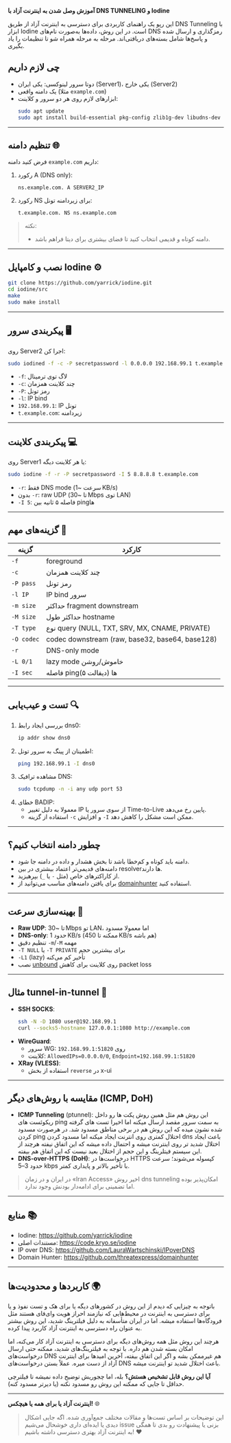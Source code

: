 **آموزش وصل شدن به اینترنت آزاد با DNS TUNNELING و Iodine**

این رپو یک راهنمای کاربردی برای دسترسی به اینترنت آزاد از طریق DNS Tunneling با ابزار Iodine است. در این روش، داده‌ها به‌صورت نام‌های DNS رمزگذاری و ارسال شده و پاسخ‌ها شامل بسته‌های دریافتی‌اند. مرحله به مرحله همراه شو تا تنظیمات را یاد بگیری.

## چی لازم داریم
- دوتا سرور لینوکسی: یکی ایران (Server1)، یکی خارج (Server2)
- یک دامنه واقعی (مثلا `example.com`)
- ابزارهای لازم روی هر دو سرور و کلاینت:
  ```bash
  sudo apt update
  sudo apt install build-essential pkg-config zlib1g-dev libudns-dev curl dnsutils tcpdump
  ```

---

## تنظیم دامنه 🌐
فرض کنید دامنه `example.com` داریم:

1. رکورد A (DNS only):
   ```
   ns.example.com. A SERVER2_IP
   ```
2. رکورد NS برای زیردامنه تونل:
   ```
   t.example.com. NS ns.example.com
   ```

> نکته:
> - دامنه کوتاه و قدیمی انتخاب کنید تا فضای بیشتری برای دیتا فراهم باشد.

---

## نصب و کامپایل Iodine ⚙️
```bash
git clone https://github.com/yarrick/iodine.git
cd iodine/src
make
sudo make install
```

---

## پیکربندی سرور 🖥️
روی Server2 اجرا کن:
```bash
sudo iodined -f -c -P secretpassword -l 0.0.0.0 192.168.99.1 t.example.com
```
- `-f`: لاگ توی ترمینال
- `-c`: چند کلاینت همزمان
- `-P`: رمز تونل
- `-l`: IP bind
- `192.168.99.1`: IP تونل
- `t.example.com`: زیردامنه

---

## پیکربندی کلاینت 💻
روی Server1 یا هر کلاینت دیگه:
```bash
sudo iodine -f -r -P secretpassword -I 5 8.8.8.8 t.example.com
```
- `-r`: فقط DNS mode (سرعت ~1 KB/s)
- بدون `-r`: raw UDP (تا ~30 Mbps توی LAN)
- `-I 5`: فاصله ۵ ثانیه بین pingها

---

## گزینه‌های مهم 🔧
| گزینه     | کارکرد                                          |
|-----------|--------------------------------------------------|
| `-f`      | foreground                                      |
| `-c`      | چند کلاینت همزمان                                |
| `-P pass` | رمز تونل                                        |
| `-l IP`   | IP bind سرور                                    |
| `-m size` | حداکثر fragment downstream                      |
| `-M size` | حداکثر طول hostname                             |
| `-T type` | نوع query (NULL, TXT, SRV, MX, CNAME, PRIVATE)   |
| `-O codec`| codec downstream (raw, base32, base64, base128)  |
| `-r`      | DNS-only mode                                   |
| `-L 0/1`  | lazy mode خاموش/روشن                             |
| `-I sec`  | فاصله pingها (دیفالت ۵)                          |

---

## تست و عیب‌یابی 🔍
1. بررسی ایجاد رابط dns0:
   ```bash
   ip addr show dns0
   ```
2. اطمینان از پینگ به سرور تونل:
   ```bash
   ping 192.168.99.1 -I dns0
   ```
3. مشاهده ترافیک DNS:
   ```bash
   sudo tcpdump -n -i any udp port 53
   ```
4. خطای BADIP:
   - معمولا به دلیل تغییر IP از سوی سرور یا Time-to-Live پایین رخ می‌دهد.
   - استفاده از گزینه `-c` و افزایش `-I` ممکن است مشکل را کاهش دهد.

---

## چطور دامنه انتخاب کنیم؟
- دامنه باید کوتاه و کم‌خطا باشد تا بخش هشدار و داده در دامنه جا شود.
- دامنه‌های قدیمی‌تر اعتماد بیشتری در بین resolverها دارند.
- از کاراکترهای خاص (مثل `-` یا `_`) بپرهیزید.
- برای یافتن دامنه‌های مناسب می‌توانید از [domainhunter](https://github.com/threatexpress/domainhunter) استفاده کنید.

---

## بهینه‌سازی سرعت 🚀
- **Raw UDP**: تا ~30 Mbps تو LAN، اما معمولا مسدود
- **DNS-only**: حدود 1 KB/s (ممکنه تا 450 KB/s هم باشه)
- تنظیم دقیق `-m`/`-M` مهمه
- `-T NULL` یا `-T PRIVATE` برای بیشترین حجم
- `-L1` (lazy) تأخیر کم می‌کنه
- نصب [unbound](https://nlnetlabs.nl/projects/unbound/about/) روی کلاینت برای کاهش packet loss

---

## مثال tunnel-in-tunnel 🔄
- **SSH SOCKS**:
  ```bash
  ssh -N -D 1080 user@192.168.99.1
  curl --socks5-hostname 127.0.0.1:1080 http://example.com
  ```
- **WireGuard**:
  - سرور WG: روی `192.168.99.1:51820`
  - کلاینت: `AllowedIPs=0.0.0.0/0`, `Endpoint=192.168.99.1:51820`
- **XRay (VLESS)**:
  - استفاده از بخش `reverse` در x-ui

---

## مقایسه با روش‌های دیگر (ICMP, DoH)

- **ICMP Tunneling** (ptunnel): این روش هم مثل همین روش پکت ها رو داخل ریکوئست های ping به سمت سرور مقصد ارسال میکنه اما اخیرا تست های گرفته شده نشون میده که این روش هم در برخی مناطق مسدود شد. در هرصورت مسدود کردن ping اختلال کمتری روی انترنت ایجاد میکنه اما مسدود کردن dns باعث ایجاد اختلال شدید تر روی اینترنت میشه و احتمال داده میشه که این اتفاق نیفته هرچند از این سیستم فیتلرینگ و این حجم از اختلال بعید نیست که این اتفاق هم بیفته.
- **DNS-over-HTTPS (DoH)**: درخواست‌ها در HTTPS کپسوله می‌شوند؛ سرعت حدود 3–5 kbps با تأخیر بالاتر و پایداری کمتر.

> در ایران و در زمان «Iran Access» اخیر روش dns tunneling امکان‌پذیر بوده اما تضمینی برای ادامه‌دار بودنش وجود ندارد.

---

## منابع 📚
- Iodine: https://github.com/yarrick/iodine
- مستندات اصلی: https://code.kryo.se/iodine
- IP over DNS: https://github.com/LauraWartschinski/IPoverDNS
- Domain Hunter: https://github.com/threatexpress/domainhunter

---

## کاربردها و محدودیت‌ها 🌍
باتوجه به چیزایی که دیدم از این روش در کشور‌های دیگه یا برای هک و تست نفوذ و یا برای دسترسی به اینترنت در محیط‌هایی که نیازمند احراز هویت وای‌فای هستند مثل فرودگاه‌ها استفاده میشه. اما در ایران متأسفانه به دلیل فیلترینگ شدید، این روش بیشتر به عنوان راه دسترسی به اینترنت آزاد کاربرد پیدا کرده.

هرچند این روش مثل همه روش‌های دیگه برای دسترسی به اینترنت آزاد کار می‌کنه، اما امکان بسته شدن هم داره. با توجه به فیلترینگ‌های شدید، ممکنه حتی ارسال درخواست‌های DNS هم غیرممکن بشه و اگر این اتفاق بیفته، آخرین امیدها برای اینترنت آزاد از دست میره. عملاً بستن درخواست‌های DNS باعث اختلال شدید تو اینترنت میشه.

**آیا این روش قابل تشخیص هستش؟** بله، اما چجوریش توضیح داده نمیشه تا فیلترچی حداقل تا جایی که ممکنه این روش رو مسدود نکنه (یا دیرتر مسدود کنه). 

---

**اینترنت آزاد یا برای همه یا هیچکس!** 🌐

> این توضیحات بر اساس تست‌ها و مقالات مختلف جمع‌آوری شده. اگه جایی اشکال دیدی یا ایده‌ای داری خوشحال می‌شیم issue بزنی یا پیشنهادت رو بدی تا همگی به اینترنت آزاد بهتری دسترسی داشته باشیم! ❤️

